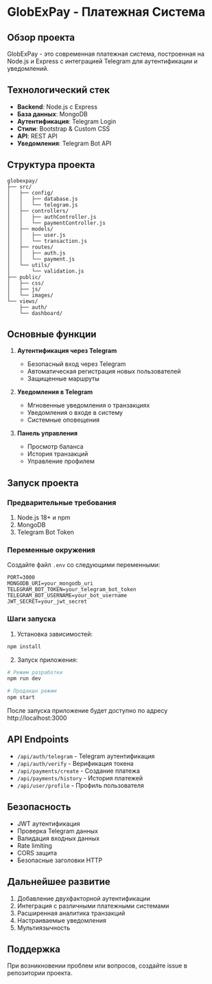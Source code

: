 # GlobExPay - Платежная Система

## Обзор проекта
GlobExPay - это современная платежная система, построенная на Node.js и Express с интеграцией Telegram для аутентификации и уведомлений.

## Технологический стек
- **Backend**: Node.js с Express
- **База данных**: MongoDB
- **Аутентификация**: Telegram Login
- **Стили**: Bootstrap & Custom CSS
- **API**: REST API
- **Уведомления**: Telegram Bot API

## Структура проекта
```
globexpay/
├── src/
│   ├── config/
│   │   ├── database.js
│   │   └── telegram.js
│   ├── controllers/
│   │   ├── authController.js
│   │   └── paymentController.js
│   ├── models/
│   │   ├── user.js
│   │   └── transaction.js
│   ├── routes/
│   │   ├── auth.js
│   │   └── payment.js
│   └── utils/
│       └── validation.js
├── public/
│   ├── css/
│   ├── js/
│   └── images/
└── views/
    ├── auth/
    └── dashboard/
```

## Основные функции
1. **Аутентификация через Telegram**
   - Безопасный вход через Telegram
   - Автоматическая регистрация новых пользователей
   - Защищенные маршруты

2. **Уведомления в Telegram**
   - Мгновенные уведомления о транзакциях
   - Уведомления о входе в систему
   - Системные оповещения

3. **Панель управления**
   - Просмотр баланса
   - История транзакций
   - Управление профилем

## Запуск проекта

### Предварительные требования
1. Node.js 18+ и npm
2. MongoDB
3. Telegram Bot Token

### Переменные окружения
Создайте файл `.env` со следующими переменными:
```env
PORT=3000
MONGODB_URI=your_mongodb_uri
TELEGRAM_BOT_TOKEN=your_telegram_bot_token
TELEGRAM_BOT_USERNAME=your_bot_username
JWT_SECRET=your_jwt_secret
```

### Шаги запуска
1. Установка зависимостей:
```bash
npm install
```

2. Запуск приложения:
```bash
# Режим разработки
npm run dev

# Продакшн режим
npm start
```

После запуска приложение будет доступно по адресу http://localhost:3000

## API Endpoints
- `/api/auth/telegram` - Telegram аутентификация
- `/api/auth/verify` - Верификация токена
- `/api/payments/create` - Создание платежа
- `/api/payments/history` - История платежей
- `/api/user/profile` - Профиль пользователя

## Безопасность
- JWT аутентификация
- Проверка Telegram данных
- Валидация входных данных
- Rate limiting
- CORS защита
- Безопасные заголовки HTTP

## Дальнейшее развитие
1. Добавление двухфакторной аутентификации
2. Интеграция с различными платежными системами
3. Расширенная аналитика транзакций
4. Настраиваемые уведомления
5. Мультиязычность

## Поддержка
При возникновении проблем или вопросов, создайте issue в репозитории проекта.
